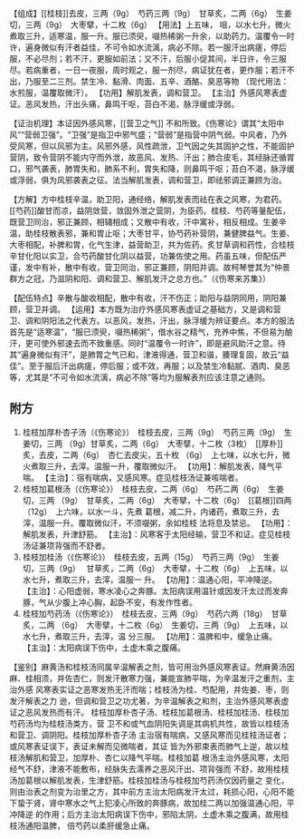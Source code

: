 【组成】[[桂枝]]去皮，三两（9g）　芍药三两（9g）　甘草炙，二两（6g）　生姜切，三两（9g）　大枣擘，十二枚（6g）
【用法】上五味， 咀，以水七升，微火煮取三升，适寒温，服一升。服已须臾，啜热稀粥一升余，以助药力。温覆令一时许，遍身微似有汗者益佳，不可令如水流漓，病必不除。若一服汗出病瘥，停后服，不必尽剂；若不汗，更服如前法；又不汗，后服小促其间，半日许，令三服尽。若病重者，一日一夜服，周时观之，服一剂尽，病证犹在者，更作服；若汗不出，乃服至二三剂。禁生冷、黏滑、肉面、五辛、酒酪、臭恶等物
（现代用法：水煎服，温覆取微汗）。
【功用】解肌发表，调和营卫。
【主治】外感风寒表虚证。恶风发热，汗出头痛，鼻鸣干呕，苔白不渴，脉浮缓或浮弱。

【证治机理】本证因外感风寒，[[营卫之气]] 不和所致。《伤寒论》谓其“太阳中风”“营弱卫强”。“卫强”是指卫中邪气盛；“营弱”是指营中阴气弱。中风者，乃外受风寒，但以风邪为主。风邪外感，风性疏泄，卫气因之失其固护之性，不能固护营阴，致令营阴不能内守而外泄，故恶风、发热、汗出；肺合皮毛，其经脉还循胃口，邪气袭表，肺胃失和，肺系不利，胃失和降，则鼻鸣干呕；苔白不渴，脉浮缓或浮弱，俱为风邪袭表之征。法当解肌发表，调和营卫，即祛邪调正兼顾为治。

【方解】方中桂枝辛温，助卫阳，通经络，解肌发表而祛在表之风寒，为君药。[[芍药]]酸甘而凉，益阴敛营，敛固外泄之营阴，为臣药。桂枝、芍药等量配伍，既营卫同治，邪正兼顾，相辅相成；又散中有收，汗中寓补，相反相成。生姜辛温，助桂枝散表邪，兼和胃止呕；大枣甘平，协芍药补营阴，兼健脾益气。生姜、大枣相配，补脾和胃，化气生津，益营助卫，共为佐药。炙甘草调和药性，合桂枝辛甘化阳以实卫，合芍药酸甘化阴以益营，功兼佐使之用。药虽五味，但配伍严谨，发中有补，散中有收，营卫同治，邪正兼顾，阴阳并调。故柯琴誉其为“仲景群方之冠，乃滋阴和阳、调和营卫、解肌发汗之总方也。”（《伤寒来苏集》）

【配伍特点】辛散与酸收相配，散中有收，汗不伤正；助阳与益阴同用，阴阳兼顾，营卫并调。
【运用】本方既为治疗外感风寒表虚证之基础方，又是调和营卫、调和阴阳法之代表方。以恶风，发热，汗出，脉浮缓为辨证要点。本方的服法首先是“适寒温”，“服已须臾，啜热稀粥”，借水谷之精气，充养中焦，不但易为酿汗，更可使外邪速去而不致重感。同时“温覆令一时许”，即是避风助汗之意。待其“遍身微似有汗”，是肺胃之气已和，津液得通，营卫和谐，腠理复固，故云“益佳”。至于服后汗出病瘥，停后服；或不效，再服；以及禁生冷黏腻、酒肉、臭恶等，尤其是“不可令如水流漓，病必不除”等均为服解表剂应该注意之通则。

## 附方

1. 桂枝加厚朴杏子汤（《伤寒论》）　桂枝去皮，三两（9g）　芍药三两（9g）　生姜切，三两
（9g）甘草炙，二两（6g）　大枣擘，十二枚（3枚）　[[厚朴]]炙，去皮，二两（6g）　杏仁去皮尖，五十枚
（6g）　上七味，以水七升，微火煮取三升，去滓。温服一升，覆取微似汗。
【功用】：解肌发表，降气平喘。
【主治】：宿有喘病，又感风寒。症见桂枝汤证兼咳喘者。
2. 桂枝加葛根汤（《伤寒论》）　桂枝去皮，二两（6g）　芍药二两（6g）　生姜切，三两
（9g）　甘草炙，二两（6g）　大枣擘，十二枚（6g）　[[葛根]]四两（12g）　上六味，以水一斗，先煮
葛根，减二升，内诸药，煮取三升，去滓，温服一升。覆取微似汗，不须啜粥，余如桂枝
法将息及禁忌。
【功用】：解肌发表，升津舒筋。
【主治】：风寒客于太阳经输，营卫不和证。症见桂枝汤证兼项背强而不舒者。
3. 桂枝加桂汤（《伤寒论》）　桂枝去皮，五两（15g）　芍药三两（9g）　生姜切，三两（9g）　
甘草炙，二两（6g）　大枣擘，十二枚（6g）　上五味，以水七升，煮取三升，去滓，温服一
升。
【功用】：温通心阳，平冲降逆。
【主治】：心阳虚弱，寒水凌心之奔豚。太阳病误用温针或因发汗太过而发奔豚，气从少腹上冲心胸，起卧不安，有发作性者。
4. 桂枝加芍药汤（《伤寒论》）　桂枝去皮，三两（9g）　芍药六两（18g）　甘草炙，二两
（6g）　大枣擘，十二枚（6g）　生姜切，三两（9g）　上五味，以水七升，煮取三升，去滓，温
分三服。
【功用】：温脾和中，缓急止痛。
【主治】：太阳病误下伤中，土虚木乘之腹痛。


【鉴别】麻黄汤和桂枝汤同属辛温解表之剂，皆可用治外感风寒表证。然麻黄汤因
麻、桂相须，并佐杏仁，则发汗散寒力强，兼能宣肺平喘，为辛温发汗之重剂，主治外感
风寒表实证之恶寒发热无汗而喘；桂枝汤为桂、芍配用，并佐姜、枣，则发汗解表之力
逊，但调和营卫之功尤著，为辛温解表之和剂，主治外感风寒表虚证之恶风发热而有汗。
桂枝加厚朴杏子汤、桂枝加葛根汤、桂枝加桂汤、桂枝加芍药汤均为桂枝汤类方，营
卫不和或气血阴阳失调是其病机共性，故皆以桂枝汤和营卫、调阴阳。桂枝加厚朴杏子汤
主治宿有喘病，又感风寒而见桂枝汤证者；或风寒表证误下，表证未解而见微喘者，其证
皆为外邪束表而肺气上逆，故以桂枝汤解肌和营卫，加厚朴、杏仁以降气平喘。桂枝加葛
根汤主治外感风寒，太阳经气不舒，津液不能敷布，经脉失去濡养之恶风汗出、项背强而
不舒，故用桂枝汤加葛根以解肌发表，生津舒筋。桂枝加桂汤与桂枝加芍药汤仅因药量之
变化，则由治表之剂变为治里之方，其中前方主治太阳病发汗太过，耗损心阳，心阳不能
下蛰于肾，肾中寒水之气上犯凌心所致的奔豚病，故加桂二两以加强温通心阳，平冲降逆
的作用；后方主治太阳病误下伤中，邪陷太阴，土虚木乘之腹满，故用桂枝汤通阳温脾，
倍芍药以柔肝缓急止痛。